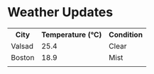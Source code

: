 # Weather Updates

<!-- WEATHER-UPDATE-START -->
<table><tr><th>City</th><th>Temperature (°C)</th><th>Condition</th></tr><tr><td>Valsad</td><td>25.4</td><td>Clear</td></tr><tr><td>Boston</td><td>18.9</td><td>Mist</td></tr><tr><td></td><td></td><td></td></tr></table>
<!-- WEATHER-UPDATE-END -->
